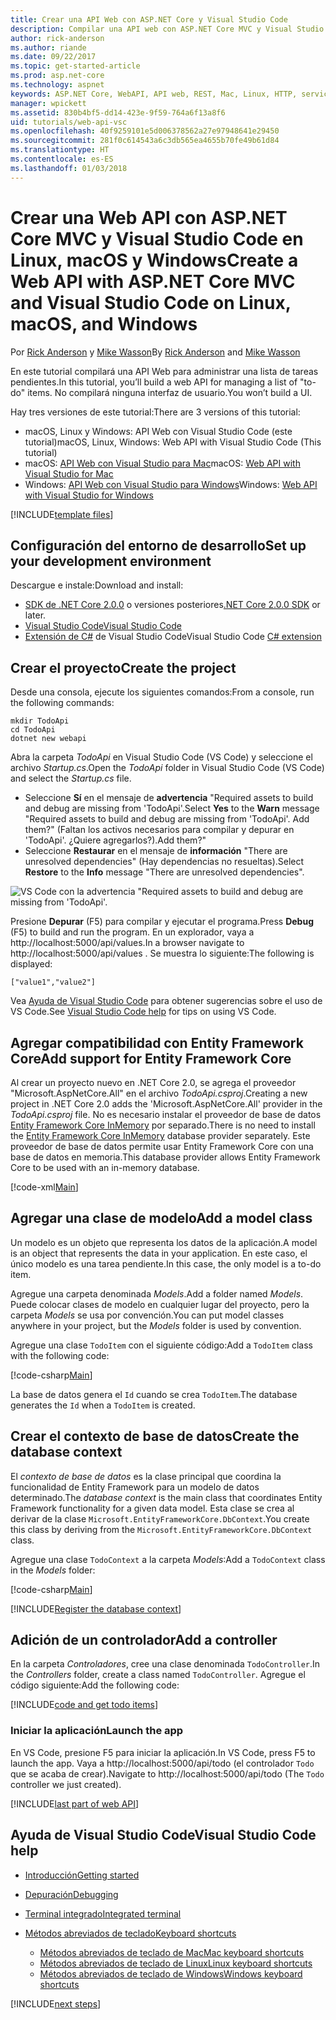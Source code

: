 ```yaml
---
title: Crear una API Web con ASP.NET Core y Visual Studio Code
description: Compilar una API web con ASP.NET Core MVC y Visual Studio Code en macOS, Linux o Windows
author: rick-anderson
ms.author: riande
ms.date: 09/22/2017
ms.topic: get-started-article
ms.prod: asp.net-core
ms.technology: aspnet
keywords: ASP.NET Core, WebAPI, API web, REST, Mac, Linux, HTTP, servicio, servicio HTTP, VS Code
manager: wpickett
ms.assetid: 830b4bf5-dd14-423e-9f59-764a6f13a8f6
uid: tutorials/web-api-vsc
ms.openlocfilehash: 40f9259101e5d006378562a27e97948641e29450
ms.sourcegitcommit: 281f0c614543a6c3db565ea4655b70fe49b61d84
ms.translationtype: HT
ms.contentlocale: es-ES
ms.lasthandoff: 01/03/2018
---
```

# <a name="create-a-web-api-with-aspnet-core-mvc-and-visual-studio-code-on-linux-macos-and-windows"></a><span data-ttu-id="46ed0-104">Crear una Web API con ASP.NET Core MVC y Visual Studio Code en Linux, macOS y Windows</span><span class="sxs-lookup"><span data-stu-id="46ed0-104">Create a Web API with ASP.NET Core MVC and Visual Studio Code on Linux, macOS, and Windows</span></span>

<span data-ttu-id="46ed0-105">Por [Rick Anderson](https://twitter.com/RickAndMSFT) y [Mike Wasson](https://github.com/mikewasson)</span><span class="sxs-lookup"><span data-stu-id="46ed0-105">By [Rick Anderson](https://twitter.com/RickAndMSFT) and [Mike Wasson](https://github.com/mikewasson)</span></span>

<span data-ttu-id="46ed0-106">En este tutorial compilará una API Web para administrar una lista de tareas pendientes.</span><span class="sxs-lookup"><span data-stu-id="46ed0-106">In this tutorial, you’ll build a web API for managing a list of "to-do" items.</span></span> <span data-ttu-id="46ed0-107">No compilará ninguna interfaz de usuario.</span><span class="sxs-lookup"><span data-stu-id="46ed0-107">You won’t build a UI.</span></span>

<span data-ttu-id="46ed0-108">Hay tres versiones de este tutorial:</span><span class="sxs-lookup"><span data-stu-id="46ed0-108">There are 3 versions of this tutorial:</span></span>

* <span data-ttu-id="46ed0-109">macOS, Linux y Windows: API Web con Visual Studio Code (este tutorial)</span><span class="sxs-lookup"><span data-stu-id="46ed0-109">macOS, Linux, Windows: Web API with Visual Studio Code (This tutorial)</span></span>
* <span data-ttu-id="46ed0-110">macOS: [API Web con Visual Studio para Mac](xref:tutorials/first-web-api-mac)</span><span class="sxs-lookup"><span data-stu-id="46ed0-110">macOS: [Web API with Visual Studio for Mac](xref:tutorials/first-web-api-mac)</span></span>
* <span data-ttu-id="46ed0-111">Windows: [API Web con Visual Studio para Windows](xref:tutorials/first-web-api)</span><span class="sxs-lookup"><span data-stu-id="46ed0-111">Windows: [Web API with Visual Studio for Windows](xref:tutorials/first-web-api)</span></span>

<!-- WARNING: The code AND images in this doc are used by uid: tutorials/web-api-vsc, tutorials/first-web-api-mac and tutorials/first-web-api. If you change any code/images in this tutorial, update uid: tutorials/web-api-vsc -->

[!INCLUDE[template files](../includes/webApi/intro.md)]

## <a name="set-up-your-development-environment"></a><span data-ttu-id="46ed0-112">Configuración del entorno de desarrollo</span><span class="sxs-lookup"><span data-stu-id="46ed0-112">Set up your development environment</span></span>

<span data-ttu-id="46ed0-113">Descargue e instale:</span><span class="sxs-lookup"><span data-stu-id="46ed0-113">Download and install:</span></span>
- <span data-ttu-id="46ed0-114">[SDK de .NET Core 2.0.0](https://www.microsoft.com/net/core) o versiones posteriores</span><span class="sxs-lookup"><span data-stu-id="46ed0-114">[.NET Core 2.0.0 SDK](https://www.microsoft.com/net/core) or later.</span></span>
- [<span data-ttu-id="46ed0-115">Visual Studio Code</span><span class="sxs-lookup"><span data-stu-id="46ed0-115">Visual Studio Code</span></span>](https://code.visualstudio.com)
- <span data-ttu-id="46ed0-116">[Extensión de C#](https://marketplace.visualstudio.com/items?itemName=ms-vscode.csharp) de Visual Studio Code</span><span class="sxs-lookup"><span data-stu-id="46ed0-116">Visual Studio Code [C# extension](https://marketplace.visualstudio.com/items?itemName=ms-vscode.csharp)</span></span>

## <a name="create-the-project"></a><span data-ttu-id="46ed0-117">Crear el proyecto</span><span class="sxs-lookup"><span data-stu-id="46ed0-117">Create the project</span></span>

<span data-ttu-id="46ed0-118">Desde una consola, ejecute los siguientes comandos:</span><span class="sxs-lookup"><span data-stu-id="46ed0-118">From a console, run the following commands:</span></span>

```console
mkdir TodoApi
cd TodoApi
dotnet new webapi
```

<span data-ttu-id="46ed0-119">Abra la carpeta *TodoApi* en Visual Studio Code (VS Code) y seleccione el archivo *Startup.cs*.</span><span class="sxs-lookup"><span data-stu-id="46ed0-119">Open the *TodoApi* folder in Visual Studio Code (VS Code) and select the *Startup.cs* file.</span></span>

- <span data-ttu-id="46ed0-120">Seleccione **Sí** en el mensaje de **advertencia** "Required assets to build and debug are missing from 'TodoApi'.</span><span class="sxs-lookup"><span data-stu-id="46ed0-120">Select **Yes** to the **Warn** message "Required assets to build and debug are missing from 'TodoApi'.</span></span> <span data-ttu-id="46ed0-121">Add them?" (Faltan los activos necesarios para compilar y depurar en 'TodoApi'. ¿Quiere agregarlos?).</span><span class="sxs-lookup"><span data-stu-id="46ed0-121">Add them?"</span></span>
- <span data-ttu-id="46ed0-122">Seleccione **Restaurar** en el mensaje de **información** "There are unresolved dependencies" (Hay dependencias no resueltas).</span><span class="sxs-lookup"><span data-stu-id="46ed0-122">Select **Restore** to the **Info** message "There are unresolved dependencies".</span></span>

<!-- uid: tutorials/first-mvc-app-xplat/start-mvc uses the pic below. If you change it, make sure it's consistent -->

![VS Code con la advertencia "Required assets to build and debug are missing from 'TodoApi'.](web-api-vsc/_static/vsc_restore.png)

<span data-ttu-id="46ed0-126">Presione **Depurar** (F5) para compilar y ejecutar el programa.</span><span class="sxs-lookup"><span data-stu-id="46ed0-126">Press **Debug** (F5) to build and run the program.</span></span> <span data-ttu-id="46ed0-127">En un explorador, vaya a http://localhost:5000/api/values.</span><span class="sxs-lookup"><span data-stu-id="46ed0-127">In a browser navigate to http://localhost:5000/api/values .</span></span> <span data-ttu-id="46ed0-128">Se muestra lo siguiente:</span><span class="sxs-lookup"><span data-stu-id="46ed0-128">The following is displayed:</span></span>

`["value1","value2"]`

<span data-ttu-id="46ed0-129">Vea [Ayuda de Visual Studio Code](#visual-studio-code-help) para obtener sugerencias sobre el uso de VS Code.</span><span class="sxs-lookup"><span data-stu-id="46ed0-129">See [Visual Studio Code help](#visual-studio-code-help) for tips on using VS Code.</span></span>

## <a name="add-support-for-entity-framework-core"></a><span data-ttu-id="46ed0-130">Agregar compatibilidad con Entity Framework Core</span><span class="sxs-lookup"><span data-stu-id="46ed0-130">Add support for Entity Framework Core</span></span>

<span data-ttu-id="46ed0-131">Al crear un proyecto nuevo en .NET Core 2.0, se agrega el proveedor "Microsoft.AspNetCore.All" en el archivo *TodoApi.csproj*.</span><span class="sxs-lookup"><span data-stu-id="46ed0-131">Creating a new project in .NET Core 2.0 adds the 'Microsoft.AspNetCore.All' provider in the *TodoApi.csproj* file.</span></span> <span data-ttu-id="46ed0-132">No es necesario instalar el proveedor de base de datos [Entity Framework Core InMemory](https://docs.microsoft.com/ef/core/providers/in-memory/) por separado.</span><span class="sxs-lookup"><span data-stu-id="46ed0-132">There is no need to install the [Entity Framework Core InMemory](https://docs.microsoft.com/ef/core/providers/in-memory/) database provider separately.</span></span> <span data-ttu-id="46ed0-133">Este proveedor de base de datos permite usar Entity Framework Core con una base de datos en memoria.</span><span class="sxs-lookup"><span data-stu-id="46ed0-133">This database provider allows Entity Framework Core to be used with an in-memory database.</span></span>

[!code-xml[Main](web-api-vsc/sample/TodoApi/TodoApi.csproj?highlight=12)]

## <a name="add-a-model-class"></a><span data-ttu-id="46ed0-134">Agregar una clase de modelo</span><span class="sxs-lookup"><span data-stu-id="46ed0-134">Add a model class</span></span>

<span data-ttu-id="46ed0-135">Un modelo es un objeto que representa los datos de la aplicación.</span><span class="sxs-lookup"><span data-stu-id="46ed0-135">A model is an object that represents the data in your application.</span></span> <span data-ttu-id="46ed0-136">En este caso, el único modelo es una tarea pendiente.</span><span class="sxs-lookup"><span data-stu-id="46ed0-136">In this case, the only model is a to-do item.</span></span>

<span data-ttu-id="46ed0-137">Agregue una carpeta denominada *Models*.</span><span class="sxs-lookup"><span data-stu-id="46ed0-137">Add a folder named *Models*.</span></span> <span data-ttu-id="46ed0-138">Puede colocar clases de modelo en cualquier lugar del proyecto, pero la carpeta *Models* se usa por convención.</span><span class="sxs-lookup"><span data-stu-id="46ed0-138">You can put model classes anywhere in your project, but the *Models* folder is used by convention.</span></span>

<span data-ttu-id="46ed0-139">Agregue una clase `TodoItem` con el siguiente código:</span><span class="sxs-lookup"><span data-stu-id="46ed0-139">Add a `TodoItem` class with the following code:</span></span>

[!code-csharp[Main](first-web-api/sample/TodoApi/Models/TodoItem.cs)]

<span data-ttu-id="46ed0-140">La base de datos genera el `Id` cuando se crea `TodoItem`.</span><span class="sxs-lookup"><span data-stu-id="46ed0-140">The database generates the `Id` when a `TodoItem` is created.</span></span>

## <a name="create-the-database-context"></a><span data-ttu-id="46ed0-141">Crear el contexto de base de datos</span><span class="sxs-lookup"><span data-stu-id="46ed0-141">Create the database context</span></span>

<span data-ttu-id="46ed0-142">El *contexto de base de datos* es la clase principal que coordina la funcionalidad de Entity Framework para un modelo de datos determinado.</span><span class="sxs-lookup"><span data-stu-id="46ed0-142">The *database context* is the main class that coordinates Entity Framework functionality for a given data model.</span></span> <span data-ttu-id="46ed0-143">Esta clase se crea al derivar de la clase `Microsoft.EntityFrameworkCore.DbContext`.</span><span class="sxs-lookup"><span data-stu-id="46ed0-143">You create this class by deriving from the `Microsoft.EntityFrameworkCore.DbContext` class.</span></span>

<span data-ttu-id="46ed0-144">Agregue una clase `TodoContext` a la carpeta *Models*:</span><span class="sxs-lookup"><span data-stu-id="46ed0-144">Add a `TodoContext` class in the *Models* folder:</span></span>

[!code-csharp[Main](first-web-api/sample/TodoApi/Models/TodoContext.cs)]

[!INCLUDE[Register the database context](../includes/webApi/register_dbContext.md)]

## <a name="add-a-controller"></a><span data-ttu-id="46ed0-145">Adición de un controlador</span><span class="sxs-lookup"><span data-stu-id="46ed0-145">Add a controller</span></span>

<span data-ttu-id="46ed0-146">En la carpeta *Controladores*, cree una clase denominada `TodoController`.</span><span class="sxs-lookup"><span data-stu-id="46ed0-146">In the *Controllers* folder, create a class named `TodoController`.</span></span> <span data-ttu-id="46ed0-147">Agregue el código siguiente:</span><span class="sxs-lookup"><span data-stu-id="46ed0-147">Add the following code:</span></span>

[!INCLUDE[code and get todo items](../includes/webApi/getTodoItems.md)]

### <a name="launch-the-app"></a><span data-ttu-id="46ed0-148">Iniciar la aplicación</span><span class="sxs-lookup"><span data-stu-id="46ed0-148">Launch the app</span></span>

<span data-ttu-id="46ed0-149">En VS Code, presione F5 para iniciar la aplicación.</span><span class="sxs-lookup"><span data-stu-id="46ed0-149">In VS Code, press F5 to launch the app.</span></span> <span data-ttu-id="46ed0-150">Vaya a http://localhost:5000/api/todo (el controlador `Todo` que se acaba de crear).</span><span class="sxs-lookup"><span data-stu-id="46ed0-150">Navigate to  http://localhost:5000/api/todo   (The `Todo` controller we just created).</span></span>

[!INCLUDE[last part of web API](../includes/webApi/end.md)]

## <a name="visual-studio-code-help"></a><span data-ttu-id="46ed0-151">Ayuda de Visual Studio Code</span><span class="sxs-lookup"><span data-stu-id="46ed0-151">Visual Studio Code help</span></span>

- [<span data-ttu-id="46ed0-152">Introducción</span><span class="sxs-lookup"><span data-stu-id="46ed0-152">Getting started</span></span>](https://code.visualstudio.com/docs)
- [<span data-ttu-id="46ed0-153">Depuración</span><span class="sxs-lookup"><span data-stu-id="46ed0-153">Debugging</span></span>](https://code.visualstudio.com/docs/editor/debugging)
- [<span data-ttu-id="46ed0-154">Terminal integrado</span><span class="sxs-lookup"><span data-stu-id="46ed0-154">Integrated terminal</span></span>](https://code.visualstudio.com/docs/editor/integrated-terminal)
- [<span data-ttu-id="46ed0-155">Métodos abreviados de teclado</span><span class="sxs-lookup"><span data-stu-id="46ed0-155">Keyboard shortcuts</span></span>](https://code.visualstudio.com/docs/getstarted/keybindings#_keyboard-shortcuts-reference)

  - [<span data-ttu-id="46ed0-156">Métodos abreviados de teclado de Mac</span><span class="sxs-lookup"><span data-stu-id="46ed0-156">Mac keyboard shortcuts</span></span>](https://code.visualstudio.com/shortcuts/keyboard-shortcuts-macos.pdf)
  - [<span data-ttu-id="46ed0-157">Métodos abreviados de teclado de Linux</span><span class="sxs-lookup"><span data-stu-id="46ed0-157">Linux keyboard shortcuts</span></span>](https://code.visualstudio.com/shortcuts/keyboard-shortcuts-linux.pdf)
  - [<span data-ttu-id="46ed0-158">Métodos abreviados de teclado de Windows</span><span class="sxs-lookup"><span data-stu-id="46ed0-158">Windows keyboard shortcuts</span></span>](https://code.visualstudio.com/shortcuts/keyboard-shortcuts-windows.pdf)

[!INCLUDE[next steps](../includes/webApi/next.md)]


